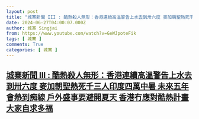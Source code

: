 ```yaml
---
layout: post
title: "城寨新聞 III : 酷熱殺人無形：香港連續高溫警告上水去到卅六度 麥加朝聖熱死千三人印度四萬中暑 未來五年會熱到痴線 戶外盛事要避開夏天 香港冇應對酷熱計畫大家自求多福"
date: 2024-06-27T04:00:07.000Z
author: 城寨 Singjai
from: https://www.youtube.com/watch?v=GeWJpoteFik
tags: [ 城寨 ]
comments: True
categories: [ 城寨 ]
---
```

<!--1719460807000-->
[城寨新聞 III : 酷熱殺人無形：香港連續高溫警告上水去到卅六度 麥加朝聖熱死千三人印度四萬中暑 未來五年會熱到痴線 戶外盛事要避開夏天 香港冇應對酷熱計畫大家自求多福](https://www.youtube.com/watch?v=GeWJpoteFik)
------

<div>

</div>
